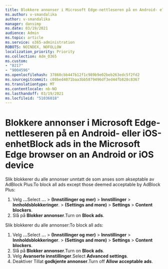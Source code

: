 ```yaml
---
title: Blokkere annonser i Microsoft Edge-nettleseren på en Android- eller iOS-enhet
ms.author: v-smandalika
author: v-smandalika
manager: dansimp
ms.date: 03/19/2021
audience: Admin
ms.topic: article
ms.service: o365-administration
ROBOTS: NOINDEX, NOFOLLOW
localization_priority: Priority
ms.collection: Adm_O365
ms.custom:
- "8217"
- "9004596"
ms.openlocfilehash: 37860cbb447b12f1c989b9e02beb263edc5f2fd2
ms.sourcegitcommit: c08bed4071baa3bb5879496df3ed44fb828c8367
ms.translationtype: MT
ms.contentlocale: nb-NO
ms.lasthandoff: 03/19/2021
ms.locfileid: "51036018"
---
```

# <a name="block-ads-in-the-microsoft-edge-browser-on-an-android-or-ios-device"></a><span data-ttu-id="2f929-102">Blokkere annonser i Microsoft Edge-nettleseren på en Android- eller iOS-enhet</span><span class="sxs-lookup"><span data-stu-id="2f929-102">Block ads in the Microsoft Edge browser on an Android or iOS device</span></span>

<span data-ttu-id="2f929-103">Slik blokkerer du alle annonser unntatt de som anses som akseptable av AdBlock Plus:</span><span class="sxs-lookup"><span data-stu-id="2f929-103">To block all ads except those deemed acceptable by AdBlock Plus:</span></span>
1. <span data-ttu-id="2f929-104">Velg **...**</span><span class="sxs-lookup"><span data-stu-id="2f929-104">Select **…**</span></span><span data-ttu-id="2f929-105"> > **(Innstillinger og mer)**  >  **Innstillinger**  >  **Innholdsblokkeringer**.</span><span class="sxs-lookup"><span data-stu-id="2f929-105"> > **(Settings and more)** > **Settings** > **Content blockers**.</span></span>
2. <span data-ttu-id="2f929-106">Slå på **Blokker annonser**.</span><span class="sxs-lookup"><span data-stu-id="2f929-106">Turn on **Block ads**.</span></span>

<span data-ttu-id="2f929-107">Slik blokkerer du alle annonser:</span><span class="sxs-lookup"><span data-stu-id="2f929-107">To block all ads:</span></span>
1. <span data-ttu-id="2f929-108">Velg **...**</span><span class="sxs-lookup"><span data-stu-id="2f929-108">Select **…**</span></span><span data-ttu-id="2f929-109"> > **(Innstillinger og mer)**  >  **Innstillinger**  >  **Innholdsblokkeringer**.</span><span class="sxs-lookup"><span data-stu-id="2f929-109"> > **(Settings and more)** > **Settings** > **Content blockers**.</span></span>
2. <span data-ttu-id="2f929-110">Slå på **Blokker annonser**.</span><span class="sxs-lookup"><span data-stu-id="2f929-110">Turn on **Block ads**.</span></span>
3. <span data-ttu-id="2f929-111">Velg **Avanserte innstillinger**.</span><span class="sxs-lookup"><span data-stu-id="2f929-111">Select **Advanced settings**.</span></span>
4. <span data-ttu-id="2f929-112">Deaktiver Tillat **godkjente annonser**.</span><span class="sxs-lookup"><span data-stu-id="2f929-112">Turn off **Allow acceptable ads**.</span></span>